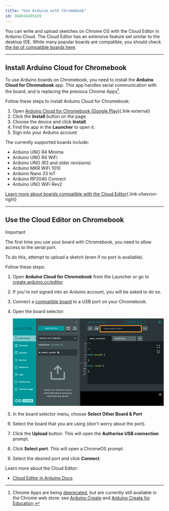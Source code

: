 ```yaml
---
title: "Use Arduino with Chromebook"
id: 360016495639
---
```


You can write and upload sketches on Chrome OS with the Cloud Editor in Arduino Cloud. The Cloud Editor has an extensive feature set similar to the desktop IDE. While many popular boards are compatible, you should check [the list of compatible boards here](https://support.arduino.cc/hc/en-us/articles/360014779899).

---

## Install Arduino Cloud for Chromebook

To use Arduino boards on Chromebook, you need to install the **Arduino Cloud for Chromebook** app. This app handles serial communication with the board, and is replacing the previous Chrome Apps[^chrome-apps].

Follow these steps to install Arduino Cloud for Chromebook:

1. Open [Arduino Cloud for Chromebook (Google Play)](https://play.google.com/store/apps/details?id=cc.arduino.create_editor){.link-external}
2. Click the **Install** button on the page.
3. Choose the device and click **Install**.
4. Find the app in the **Launcher** to open it.
5. Sign into your Arduino account

<a id="compatible"></a>

The currently supported boards include:

* Arduino UNO R4 Minima
* Arduino UNO R4 WiFi
* Arduino UNO (R3 and older revisions)
* Arduino MKR WiFi 1010
* Arduino Nano 33 IoT
* Arduino RP2040 Connect
* Arduino UNO WiFi Rev2

[Learn more about boards compatible with the Cloud Editor](https://support.arduino.cc/hc/en-us/articles/360014779899-Boards-compatible-with-the-Web-Editor){.link-chevron-right}

[^chrome-apps]: Chrome Apps are being [deprecated](https://blog.chromium.org/2020/08/changes-to-chrome-app-support-timeline.html), but are currently still available in the Chrome web store: see <a class="link-external" href="https://chrome.google.com/webstore/detail/arduino-create/dcgicpihgkmccjigalccipmjlnjopdfe">Arduino Create</a> and <a class="link-external" href="https://chrome.google.com/webstore/detail/elmgohdonjdampbcgefphnlchgocpaij">Arduino Create for Education</a>.

---

## Use the Cloud Editor on Chromebook

> [!IMPORTANT]
> The first time you use your board with Chromebook, you need to allow access to the serial port.
>
> To do this, attempt to upload a sketch (even if no port is available).

Follow these steps:

1. Open **Arduino Cloud for Chromebook** from the Launcher or go to [create.arduino.cc/editor](https://create.arduino.cc/editor).
1. If you're not signed into an Arduino account, you will be asked to do so.
1. Connect a [compatible board](https://support.arduino.cc/hc/en-us/articles/360014779899#chromebook) to a USB port on your Chromebook.
1. Open the board selector:

   ![The Boards Dropdown in the Cloud Editor.](img/web-editor-boards-dropdown.png)

1. In the board selector menu, choose **Select Other Board & Port**

1. Select the board that you are using (don't worry about the port).

1. Click the **Upload** button. This will open the **Authorise USB connection** prompt.

1. Click **Select port**. This will open a ChromeOS prompt.

1. Select the desired port and click **Connect**.

Learn more about the Cloud Editor:

* [Cloud Editor in Arduino Docs](https://docs.arduino.cc/arduino-cloud/guides/cloud-editor)
